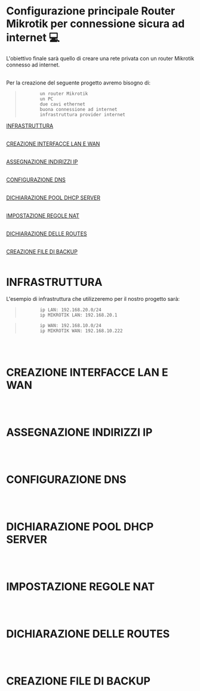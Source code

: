 # Configurazione principale Router Mikrotik per connessione sicura ad internet :computer:
L'obiettivo finale sarà quello di creare una rete privata con un router Mikrotik connesso ad internet.<br>
<br>

Per la creazione del seguente progetto avremo bisogno di:
>            un router Mikrotik
>            un PC
>            due cavi ethernet
>            buona connessione ad internet
>            infrastruttura provider internet

[INFRASTRUTTURA](#INFRASTRUTTURA)<br><br>

[CREAZIONE INTERFACCE LAN E WAN](#CREAZIONE-INTERFACCE-LAN-E-WAN)<br><br>

[ASSEGNAZIONE INDIRIZZI IP](#ASSEGNAZIONE-INDIRIZZI-IP)<br><br>

[CONFIGURAZIONE DNS](#CONFIGURAZIONE-DNS)<br><br>

[DICHIARAZIONE POOL DHCP SERVER](#DICHIARAZIONE-POOL-DHCP-SERVER)<br><br>

[IMPOSTAZIONE REGOLE NAT](#IMPOSTAZIONE-REGOLE-NAT)<br><br>

[DICHIARAZIONE DELLE ROUTES](#DICHIARAZIONE-DELLE-ROUTES)<br><br>

[CREAZIONE FILE DI BACKUP](#CREAZIONE-FILE-DI-BACKUP)<br><br>

# INFRASTRUTTURA
L'esempio di infrastruttura che utilizzeremo per il nostro progetto sarà:<br>

>            ip LAN: 192.168.20.0/24
>            ip MIKROTIK LAN: 192.168.20.1

>            ip WAN: 192.168.10.0/24
>            ip MIKROTIK WAN: 192.168.10.222

<br><br>

# CREAZIONE INTERFACCE LAN E WAN

<br><br>

# ASSEGNAZIONE INDIRIZZI IP

<br><br>

# CONFIGURAZIONE DNS

<br><br>

# DICHIARAZIONE POOL DHCP SERVER

<br><br>

# IMPOSTAZIONE REGOLE NAT

<br><br>

# DICHIARAZIONE DELLE ROUTES

<br><br>

# CREAZIONE FILE DI BACKUP

<br><br>
